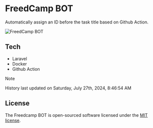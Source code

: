 # FreedCamp BOT

Automatically assign an ID before the task title based on Github Action.

![FreedCamp BOT](https://repository-images.githubusercontent.com/737932867/7d34798b-2680-471c-b089-a78a718d3d6a)

## Tech

- Laravel
- Docker
- Github Action

> [!NOTE]  
> History last updated on Saturday, July 27th, 2024, 8:46:54 AM

## License

The Freedcamp BOT is open-sourced software licensed under the [MIT license](https://opensource.org/licenses/MIT).
